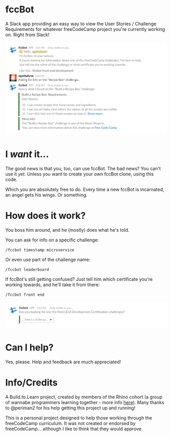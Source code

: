 # fccBot

A Slack app providing an easy way to view the User Stories / Challenge Requirements for whatever freeCodeCamp project you're currently working on. Right from Slack!

![fccBot in action](./assets/fccbot-usage.png)

# I *want* it...

The good news is that you, too, can use fccBot. The bad news? You can't use it *yet*. Unless you want to create your own fccBot clone, using this code.

Which you are absolutely free to do. Every time a new fccBot is incarnated, an angel gets his wings. Or something.

# How does it work?

You boss him around, and he (mostly) does what he's told.

You can ask for info on a specific challenge:

```
/fccbot timestamp microservice
```

Or even use part of the challenge name:

```
/fccbot leaderboard
```

If fccBot's still getting confused? Just tell him which certificate you're working towards, and he'll take it from there:

```
/fccbot front end
```

![dropdown menu](./assets/fccbot-dropdown.png)

# Can I help?

Yes, please. Help and feedback are much appreciated!

# Info/Credits

A Build.to.Learn project, created by members of the Rhino cohort (a group of wannabe programmers learning together - more info [here](https://tropicalchancer.github.io/projectus/)). Many thanks to @periman2 for his help getting this project up and running!

This is a personal project designed to help those working through the freeCodeCamp curriculum. It was not created or endorsed by freeCodeCamp... although I like to think that they would approve.
